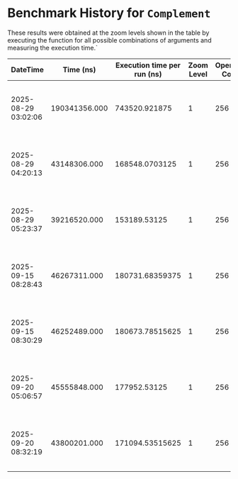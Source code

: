 # Benchmark History for `Complement`

These results were obtained at the zoom levels shown in the table by executing the function for all possible combinations of arguments and measuring the execution time.`

| DateTime | Time (ns) | Execution time per run (ns) | Zoom Level | Operation Count | Remarks |
|----------|----------|-----------------------|------------|----------------|--------|
| 2025-08-29 03:02:06 | 190341356.000 | 743520.921875 | 1 | 256 | Only voxels with an elevation of zero or higher are considered. |
| 2025-08-29 04:20:13 | 43148306.000 | 168548.0703125 | 1 | 256 | Only voxels with an elevation of zero or higher are considered. |
| 2025-08-29 05:23:37 | 39216520.000 | 153189.53125 | 1 | 256 | Only voxels with an elevation of zero or higher are considered. |
| 2025-09-15 08:28:43 | 46267311.000 | 180731.68359375 | 1 | 256 | Only voxels with an elevation of zero or higher are considered. |
| 2025-09-15 08:30:29 | 46252489.000 | 180673.78515625 | 1 | 256 | Only voxels with an elevation of zero or higher are considered. |
| 2025-09-20 05:06:57 | 45555848.000 | 177952.53125 | 1 | 256 | Only voxels with an elevation of zero or higher are considered. |
| 2025-09-20 08:32:19 | 43800201.000 | 171094.53515625 | 1 | 256 | Only voxels with an elevation of zero or higher are considered. |
